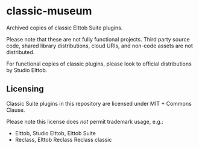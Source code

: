 # classic-museum
Archived copies of classic Elttob Suite plugins.

Please note that these are not fully functional projects. Third party source code,
shared library distributions, cloud URIs, and non-code assets are not distributed.

For functional copies of classic plugins, please look to official distributions
by Studio Elttob.

## Licensing

Classic Suite plugins in this repository are licensed under MIT + Commons Clause.

Please note this license does *not* permit trademark usage, e.g.:
- Elttob, Studio Elttob, Elttob Suite
- Reclass, Elttob Reclass Reclass classic